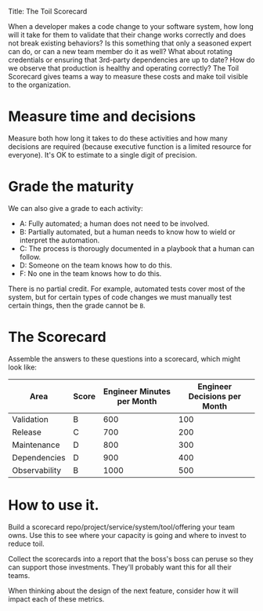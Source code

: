 Title: The Toil Scorecard

When a developer makes a code change to your software system, how long will it take for them to validate that their change works correctly and does not break existing behaviors? Is this something that only a seasoned expert can do, or can a new team member do it as well? What about rotating credentials or ensuring that 3rd-party dependencies are up to date? How do we observe that production is healthy and operating correctly? The Toil Scorecard gives teams a way to measure these costs and make toil visible to the organization.

# Measure time and decisions

Measure both how long it takes to do these activities and how many decisions are required (because executive function is a limited resource for everyone). It's OK to estimate to a single digit of precision.

# Grade the maturity

We can also give a grade to each activity:

- A: Fully automated; a human does not need to be involved.
- B: Partially automated, but a human needs to know how to wield or interpret the automation.
- C: The process is thorougly documented in a playbook that a human can follow.
- D: Someone on the team knows how to do this.
- F: No one in the team knows how to do this.

There is no partial credit. For example, automated tests cover most of the system, but for certain types of code changes we must manually test certain things, then the grade cannot be `B`.

# The Scorecard

Assemble the answers to these questions into a scorecard, which might look like:

| Area          | Score | Engineer Minutes per Month | Engineer Decisions per Month |
|---------------|-------|----------------------------|------------------------------|
| Validation    | B     | 600                        | 100                          |
| Release       | C     | 700                        | 200                          |
| Maintenance   | D     | 800                        | 300                          |
| Dependencies  | D     | 900                        | 400                          |
| Observability | B     | 1000                       | 500                          |

# How to use it.

Build a scorecard repo/project/service/system/tool/offering your team owns. Use this to see where your capacity is going and where to invest to reduce toil.

Collect the scorecards into a report that the boss's boss can peruse so they can support those investments. They'll probably want this for all their teams.

When thinking about the design of the next feature, consider how it will impact each of these metrics.

